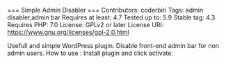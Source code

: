 === Simple Admin Disabler ===
Contributors: coderbiri
Tags: admin disabler,admin bar
Requires at least: 4.7
Tested up to: 5.9
Stable tag: 4.3
Requires PHP: 7.0
License: GPLv2 or later
License URI: https://www.gnu.org/licenses/gpl-2.0.html
 
Usefull and simple WordPress plugin.
Disable front-end admin bar for non admin users.
How to use : Install plugin and click activate.

